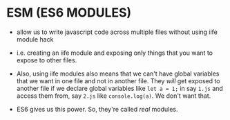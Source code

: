 # ESM (ES6 MODULES) 
- allow us to write javascript code across multiple files without using iife module hack
- i.e. creating an iife module and exposing only things that you want to expose to other files.

- Also, using iife modules also means that we can't have global variables that we want in one file and not in another file. They *will* get exposed to another file if we declare global variables like `let a = 1;` in say `1.js` and access them from, say `2.js` like `console.log(a)`. We don't want that. 

- ES6 gives us this power. So, they're called *real* modules.
